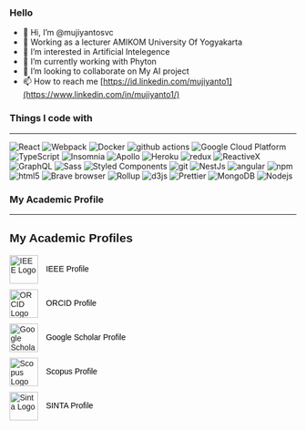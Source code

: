 <h3>Hello</h3>

- 👋 Hi, I’m @mujiyantosvc
- 💞️ Working as a lecturer AMIKOM University Of Yogyakarta
- 👀 I’m interested in Artificial Intelegence
- 🌱 I’m currently working with Phyton
- 💞️ I’m looking to collaborate on My AI project
- 📫 How to reach me [https://id.linkedin.com/mujiyanto1](https://www.linkedin.com/in/mujiyanto1/)

<h3>Things I code with</h3>
<hr>
<p>
  <img alt="React" src="https://img.shields.io/badge/-React-45b8d8?style=flat-square&logo=react&logoColor=white" />
  <img alt="Webpack" src="https://img.shields.io/badge/-Webpack-8DD6F9?style=flat-square&logo=webpack&logoColor=white" /> 
  <img alt="Docker" src="https://img.shields.io/badge/-Docker-46a2f1?style=flat-square&logo=docker&logoColor=white" />
  <img alt="github actions" src="https://img.shields.io/badge/-Github_Actions-2088FF?style=flat-square&logo=github-actions&logoColor=white" />
  <img alt="Google Cloud Platform" src="https://img.shields.io/badge/-Google_Cloud_Platform-1a73e8?style=flat-square&logo=google-cloud&logoColor=white" />
  <img alt="TypeScript" src="https://img.shields.io/badge/-TypeScript-007ACC?style=flat-square&logo=typescript&logoColor=white" />
  <img alt="Insomnia" src="https://img.shields.io/badge/-Insomnia-5849BE?style=flat-square&logo=insomnia&logoColor=white" />
  <img alt="Apollo" src="https://img.shields.io/badge/-Apollo%20GraphQL-311C87?style=flat-square&logo=apollo-graphql&logoColor=white" />
  <img alt="Heroku" src="https://img.shields.io/badge/-Heroku-430098?style=flat-square&logo=heroku&logoColor=white" />
  <img alt="redux" src="https://img.shields.io/badge/-Redux-764ABC?style=flat-square&logo=redux&logoColor=white" />
  <img alt="ReactiveX" src="https://img.shields.io/badge/-RxJs-B7178C?style=flat-square&logo=reactivex&logoColor=white" />
  <img alt="GraphQL" src="https://img.shields.io/badge/-GraphQL-E10098?style=flat-square&logo=graphql&logoColor=white" />
  <img alt="Sass" src="https://img.shields.io/badge/-Sass-CC6699?style=flat-square&logo=sass&logoColor=white" />
  <img alt="Styled Components" src="https://img.shields.io/badge/-Styled_Components-db7092?style=flat-square&logo=styled-components&logoColor=white" />
  <img alt="git" src="https://img.shields.io/badge/-Git-F05032?style=flat-square&logo=git&logoColor=white" />
  <img alt="NestJs" src="https://img.shields.io/badge/-NestJs-ea2845?style=flat-square&logo=nestjs&logoColor=white" />
  <img alt="angular" src="https://img.shields.io/badge/-Angular-DD0031?style=flat-square&logo=angular&logoColor=white" />
  <img alt="npm" src="https://img.shields.io/badge/-NPM-CB3837?style=flat-square&logo=npm&logoColor=white" />
  <img alt="html5" src="https://img.shields.io/badge/-HTML5-E34F26?style=flat-square&logo=html5&logoColor=white" />
  <img alt="Brave browser" src="https://img.shields.io/badge/-Brave_Browser-FB542B?style=flat-square&logo=brave&logoColor=white" />
  <img alt="Rollup" src="https://img.shields.io/badge/-Rollup-EC4A3F?style=flat-square&logo=rollup.js&logoColor=white" />
  <img alt="d3js" src="https://img.shields.io/badge/-D3.js-F9A03C?style=flat-square&logo=d3.js&logoColor=white" />
  <img alt="Prettier" src="https://img.shields.io/badge/-Prettier-F7B93E?style=flat-square&logo=prettier&logoColor=white" />
  <img alt="MongoDB" src="https://img.shields.io/badge/-MongoDB-13aa52?style=flat-square&logo=mongodb&logoColor=white" />
  <img alt="Nodejs" src="https://img.shields.io/badge/-Nodejs-43853d?style=flat-square&logo=Node.js&logoColor=white" />
</p>

<h3>My Academic Profile</h3>
<hr>
<div style="font-family: Arial, sans-serif;">
    <h2>My Academic Profiles</h2>
    <ul style="list-style: none; padding: 0; margin: 0;">
        <li style="margin-bottom: 10px;">
            <img src="https://logonoid.com/images/ieee-logo.png" alt="IEEE Logo" width="50" style="vertical-align: middle; margin-right: 10px;">
            <a href="https://ieeexplore.ieee.org/author/915016739255352" target="_blank" style="text-decoration: none; color: #000;">IEEE Profile</a>
        </li>
        <li style="margin-bottom: 10px;">
            <img src="https://upload.wikimedia.org/wikipedia/commons/thumb/1/14/ORCID_logo.svg/500px-ORCID_logo.svg.png" alt="ORCID Logo" width="50" style="vertical-align: middle; margin-right: 10px;">
            <a href="https://orcid.org/0009-0003-7360-5289" target="_blank" style="text-decoration: none; color: #000;">ORCID Profile</a>
        </li>
        <li style="margin-bottom: 10px;">
            <img src="https://i0.wp.com/waqasalvi.com/wp-content/uploads/2022/11/google-scholar-png-1.png" alt="Google Scholar Logo" width="50" style="vertical-align: middle; margin-right: 10px;">
            <a href="https://scholar.google.co.id/citations?user=AFb7b1oAAAAJ&hl=en" target="_blank" style="text-decoration: none; color: #000;">Google Scholar Profile</a>
        </li>
        <li style="margin-bottom: 10px;">
            <img src="https://upload.wikimedia.org/wikipedia/commons/thumb/2/26/Scopus_logo.svg/640px-Scopus_logo.svg.png" alt="Scopus Logo" width="50" style="vertical-align: middle; margin-right: 10px;">
            <a href="http://www.scopus.com/inward/authorDetails.url?authorID=59308918800&partnerID=MN8TOARS" target="_blank" style="text-decoration: none; color: #000;">Scopus Profile</a>
        </li>
        <li style="margin-bottom: 10px;">
            <img src="https://stpmsantaursula.ac.id/wp-content/uploads/2019/02/sinta_logo-300x107.png" alt="Sinta Logo" width="50" style="vertical-align: middle; margin-right: 10px;">
            <a href="https://sinta.kemdikbud.go.id/authors/profile/6774946" target="_blank" style="text-decoration: none; color: #000;">SINTA Profile</a>
        </li>
    </ul>
</div>



<!---
mujiyantosvc/mujiyantosvc is a ✨ special ✨ repository because its `README.md` (this file) appears on your GitHub profile.
You can click the Preview link to take a look at your changes.
--->
